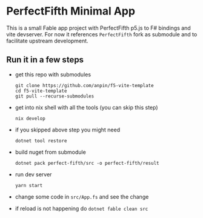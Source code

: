 # PerfectFifth Minimal App

This is a small Fable app project with PerfectFifth p5.js to F# bindings and vite devserver. For now it references `PerfectFifth` fork as submodule and to facilitate upstream development. 

## Run it in a few steps

-  get this repo with submodules
    ```
    git clone https://github.com/anpin/f5-vite-template
    cd f5-vite-template
    git pull --recurse-submodules
    ```

- get into nix shell with all the tools  (you can skip this step)
    ```
    nix develop
    ```

- if you skipped above step you might need 
    ```
    dotnet tool restore 
    ```
- build nuget from submodule
    ```
    dotnet pack perfect-fifth/src -o perfect-fifth/result
    ```

- run dev server
    ```
    yarn start 

    ```
- change some code in `src/App.fs` and see the change
- if reload is not happening do `dotnet fable clean src`